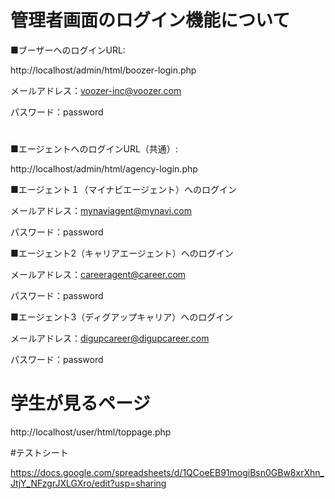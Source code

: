 # 管理者画面のログイン機能について

■ブーザーへのログインURL:

http://localhost/admin/html/boozer-login.php



メールアドレス：voozer-inc@voozer.com

パスワード：password

#

■エージェントへのログインURL（共通）:

http://localhost/admin/html/agency-login.php

■エージェント１（マイナビエージェント）へのログイン

メールアドレス：mynaviagent@mynavi.com

パスワード：password



■エージェント2（キャリアエージェント）へのログイン

メールアドレス：careeragent@career.com

パスワード：password



■エージェント3（ディグアップキャリア）へのログイン

メールアドレス：digupcareer@digupcareer.com

パスワード：password

#

# 学生が見るページ

http://localhost/user/html/toppage.php

#テストシート

https://docs.google.com/spreadsheets/d/1QCoeEB91mogiBsn0GBw8xrXhn_JtjY_NFzgrJXLGXro/edit?usp=sharing

